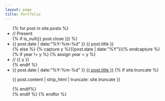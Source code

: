 ```yaml
---
layout: page
title: Portfolio
---
```


<ul class="listing">
{% for post in site.posts %}
  <li class="listing-seperator comment" id="present">// Present</li>
  {% if is_null({{ post.close }}) %}
    <li class="listing-item">
	  <span>
		<time datetime="{{ post.date | date:"%Y-%m-%d" }}">{{ post.date | date:"%Y-%m-%d" }}</time>
	  </span>
	  {{ post.title }}
	</li>
  {% else %}
    {% capture y %}{{post.date | date:"%Y"}}{% endcapture %}
    {% if year != y %}
      {% assign year = y %}
      <li class="listing-seperator comment" id="{{ y }}">// {{ y }}</li>
    {% endif %}
    <li class="listing-item">
      <span>
        <time datetime="{{ post.date | date:"%Y-%m-%d" }}">{{ post.date | date:"%Y-%m-%d" }}</time>
      </span>
      <a href="{{ post.url }}" title="{{ post.title }}">{{ post.title }}</a>
      {% if site.truncate %}
      <p>{{ post.content | strip_html | truncate: site.truncate }}</p>
      {% endif%}
    </li>
  {% endif %}
{% endfor %}
</ul>
